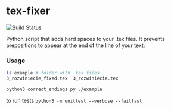 # tex-fixer
[![Build Status](https://travis-ci.org/Alexander3/tex-fixer.svg?branch=master)](https://travis-ci.org/Alexander3/tex-fixer)

Python script that adds hard spaces to your .tex files. 
It prevents prepositions to appear at the end of the line of your text.

### Usage
``` bash
ls example # folder with .tex files
3_rozwiniecie_fixed.tex  3_rozwiniecie.tex

python3 correct_endings.py ./example
```
to run tests `python3 -m unittest --verbose --failfast`
